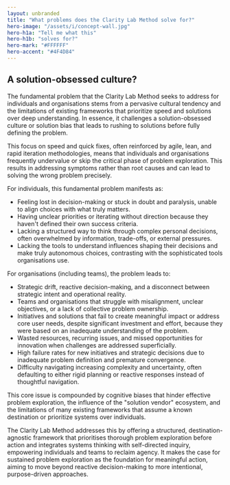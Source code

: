 ```yaml
---
layout: unbranded
title: "What problems does the Clarity Lab Method solve for?"
hero-image: "/assets/i/concept-wall.jpg"
hero-h1a: "Tell me what this"
hero-h1b: "solves for?"
hero-mark: "#FFFFFF"
hero-accent: "#4F4D84"
---
```


<h2 class="govuk-heading-l">A solution-obsessed culture?</h2>

The fundamental problem that the Clarity Lab Method seeks to address for individuals and organisations stems from a pervasive cultural tendency and the limitations of existing frameworks that prioritize speed and solutions over deep understanding. In essence, it challenges a solution-obsessed culture or solution bias that leads to rushing to solutions before fully defining the problem.

This focus on speed and quick fixes, often reinforced by agile, lean, and rapid iteration methodologies, means that individuals and organisations frequently undervalue or skip the critical phase of problem exploration. This results in addressing symptoms rather than root causes and can lead to solving the wrong problem precisely.

For individuals, this fundamental problem manifests as:
- Feeling lost in decision-making or stuck in doubt and paralysis, unable to align choices with what truly matters.
- Having unclear priorities or iterating without direction because they haven't defined their own success criteria.
- Lacking a structured way to think through complex personal decisions, often overwhelmed by information, trade-offs, or external pressures.
- Lacking the tools to understand influences shaping their decisions and make truly autonomous choices, contrasting with the sophisticated tools organisations use.

For organisations (including teams), the problem leads to:
*   Strategic drift, reactive decision-making, and a disconnect between strategic intent and operational reality.
*   Teams and organisations that struggle with misalignment, unclear objectives, or a lack of collective problem ownership.
*   Initiatives and solutions that fail to create meaningful impact or address core user needs, despite significant investment and effort, because they were based on an inadequate understanding of the problem.
*   Wasted resources, recurring issues, and missed opportunities for innovation when challenges are addressed superficially.
*   High failure rates for new initiatives and strategic decisions due to inadequate problem definition and premature convergence.
*   Difficulty navigating increasing complexity and uncertainty, often defaulting to either rigid planning or reactive responses instead of thoughtful navigation.

This core issue is compounded by cognitive biases that hinder effective problem exploration, the influence of the "solution vendor" ecosystem, and the limitations of many existing frameworks that assume a known destination or prioritize systems over individuals.

The Clarity Lab Method addresses this by offering a structured, destination-agnostic framework that prioritises thorough problem exploration before action and integrates systems thinking with self-directed inquiry, empowering individuals and teams to reclaim agency. It makes the case for sustained problem exploration as the foundation for meaningful action, aiming to move beyond reactive decision-making to more intentional, purpose-driven approaches.

